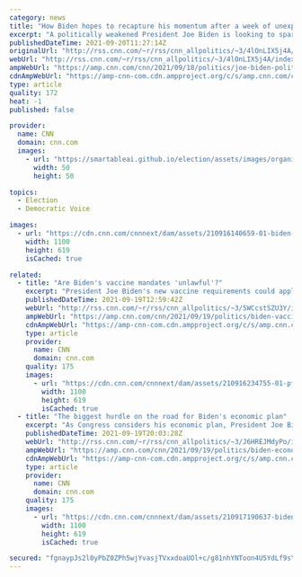 ```yaml
---
category: news
title: "How Biden hopes to recapture his momentum after a week of unexpected setbacks"
excerpt: "A politically weakened President Joe Biden is looking to spark a turnaround with a renewed focus on his domestic agenda after a month marred by a spike in Covid-19 cases and a messy withdrawal from Afghanistan.\n    \n"
publishedDateTime: 2021-09-20T11:27:14Z
originalUrl: "http://rss.cnn.com/~r/rss/cnn_allpolitics/~3/4lOnLIX5j4A/index.html"
webUrl: "http://rss.cnn.com/~r/rss/cnn_allpolitics/~3/4lOnLIX5j4A/index.html"
ampWebUrl: "https://amp.cnn.com/cnn/2021/09/18/politics/joe-biden-political-momentum/index.html"
cdnAmpWebUrl: "https://amp-cnn-com.cdn.ampproject.org/c/s/amp.cnn.com/cnn/2021/09/18/politics/joe-biden-political-momentum/index.html"
type: article
quality: 172
heat: -1
published: false

provider:
  name: CNN
  domain: cnn.com
  images:
    - url: "https://smartableai.github.io/election/assets/images/organizations/cnn.com-50x50.jpg"
      width: 50
      height: 50

topics:
  - Election
  - Democratic Voice

images:
  - url: "https://cdn.cnn.com/cnnnext/dam/assets/210916140659-01-biden-0916-super-tease.jpg"
    width: 1100
    height: 619
    isCached: true

related:
  - title: "Are Biden's vaccine mandates 'unlawful'?"
    excerpt: "President Joe Biden's new vaccine requirements could apply to as many as 100 million Americans, or almost two-thirds of the American workforce, and have spawned a predictable pushback from a handful of Republican states -- making them the latest frontier in the fight between the administration and state"
    publishedDateTime: 2021-09-19T12:59:42Z
    webUrl: "http://rss.cnn.com/~r/rss/cnn_allpolitics/~3/5WCcstSZU3Y/index.html"
    ampWebUrl: "https://amp.cnn.com/cnn/2021/09/19/politics/biden-vaccine-mandate-fact-check/index.html"
    cdnAmpWebUrl: "https://amp-cnn-com.cdn.ampproject.org/c/s/amp.cnn.com/cnn/2021/09/19/politics/biden-vaccine-mandate-fact-check/index.html"
    type: article
    provider:
      name: CNN
      domain: cnn.com
    quality: 175
    images:
      - url: "https://cdn.cnn.com/cnnnext/dam/assets/210916234755-01-pfizer-vaccine-0914-super-tease.jpg"
        width: 1100
        height: 619
        isCached: true
  - title: "The biggest hurdle on the road for Biden's economic plan"
    excerpt: "As Congress considers his economic plan, President Joe Biden faces one overarching challenge: Taking money from people who have influence and giving it to people who don't is hard.\n    \n"
    publishedDateTime: 2021-09-19T20:03:28Z
    webUrl: "http://rss.cnn.com/~r/rss/cnn_allpolitics/~3/J6HREJMdyPo/index.html"
    ampWebUrl: "https://amp.cnn.com/cnn/2021/09/19/politics/biden-economic-policies/index.html"
    cdnAmpWebUrl: "https://amp-cnn-com.cdn.ampproject.org/c/s/amp.cnn.com/cnn/2021/09/19/politics/biden-economic-policies/index.html"
    type: article
    provider:
      name: CNN
      domain: cnn.com
    quality: 175
    images:
      - url: "https://cdn.cnn.com/cnnnext/dam/assets/210917190637-biden-economy-remarks-0916-super-tease.jpg"
        width: 1100
        height: 619
        isCached: true

secured: "fgnaypJs2l0yPbZ0ZPh5wjYvasjTVxxdoaUOl+c/g81nhYNToon4U5YdLf9sYp/IQdxnOoTePImAEs9L51hHqG6pkhgFI6q6g2/evrOJpxK4a2M7L02Cms/C1eTmzTnSrtr7avA6SNMWE96bhcZpzNDlQ6T4wRNWtxlvfzCmzij5QRBAtzP9NWrbDdM9gX6fbsGqVHzuYJ68FRbq4cgkqwa5r8SJXqWOgn8PeUT6r5OdKcmK37OVOO816MfyTA6zuQZPNWfqoq8Vum3eHqXVSMfkDYOZ5mKP92CX3n9wsc8bQhINlsYrU8UayTkejI4bBiCgUi8K7hEeaoBzzIqHQyptOb3UFAD4K1TOcgbERqU=;XMGjHsJ53Ia6tBINXbeDEQ=="
---
```


